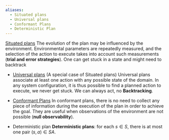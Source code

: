 ```yaml
---
aliases:
  - Situated plans
  - Universal plans
  - Conformant Plans
  - Deterministic Plan
---
```

[Situated plans](Plans.md)
	The evolution of the plan may be influenced by the environment. Environmental parameters are repeatedly measured, and the selection of the action to execute takes into account such measurements (**trial and error strategies**). One can get stuck in a state and might need to backtrack

- [Universal plans](Plans.md) (A special case of Situated plans)
	Universal plans associate at least one action with any possible state of the domain. In any system configuration, it is thus possible to find a planned action to execute, we never get stuck. We can always act, no **Backtracking**.

- [Conformant Plans](Plans.md)
	In conformant plans, there is no need to collect any piece of information during the execution of the plan in order to achieve the goal. They are useful when observations of the environment are not possible (**null observability**).
- Deterministic plan
	**Deterministic plans**: for each $s \in S$, there is at most one pair $(s, a) \in SA$. 